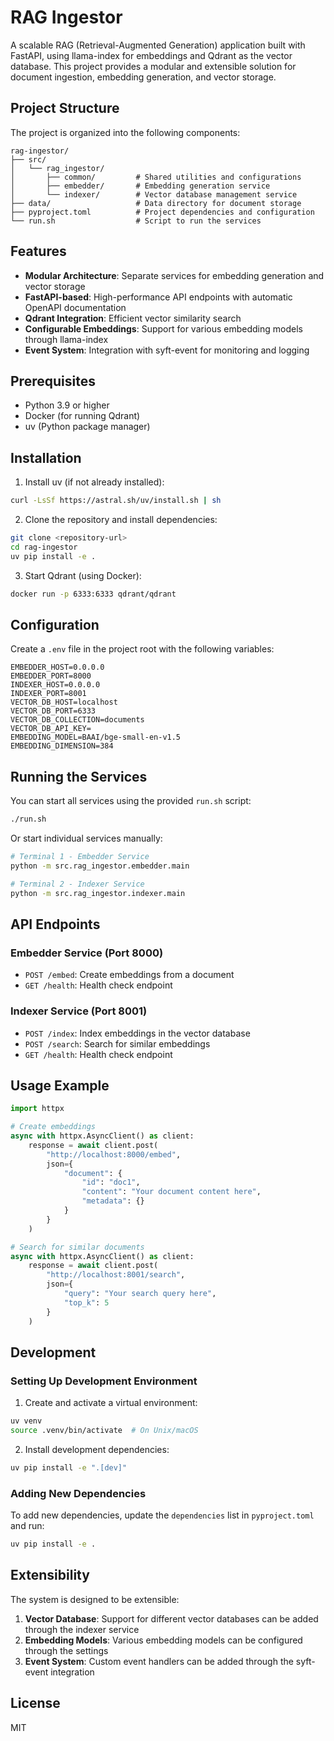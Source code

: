 # RAG Ingestor

A scalable RAG (Retrieval-Augmented Generation) application built with FastAPI, using llama-index for embeddings and Qdrant as the vector database. This project provides a modular and extensible solution for document ingestion, embedding generation, and vector storage.

## Project Structure

The project is organized into the following components:

```
rag-ingestor/
├── src/
│   └── rag_ingestor/
│       ├── common/         # Shared utilities and configurations
│       ├── embedder/       # Embedding generation service
│       └── indexer/        # Vector database management service
├── data/                   # Data directory for document storage
├── pyproject.toml          # Project dependencies and configuration
└── run.sh                  # Script to run the services
```

## Features

- **Modular Architecture**: Separate services for embedding generation and vector storage
- **FastAPI-based**: High-performance API endpoints with automatic OpenAPI documentation
- **Qdrant Integration**: Efficient vector similarity search
- **Configurable Embeddings**: Support for various embedding models through llama-index
- **Event System**: Integration with syft-event for monitoring and logging

## Prerequisites

- Python 3.9 or higher
- Docker (for running Qdrant)
- uv (Python package manager)

## Installation

1. Install uv (if not already installed):
```bash
curl -LsSf https://astral.sh/uv/install.sh | sh
```

2. Clone the repository and install dependencies:
```bash
git clone <repository-url>
cd rag-ingestor
uv pip install -e .
```

3. Start Qdrant (using Docker):
```bash
docker run -p 6333:6333 qdrant/qdrant
```

## Configuration

Create a `.env` file in the project root with the following variables:

```env
EMBEDDER_HOST=0.0.0.0
EMBEDDER_PORT=8000
INDEXER_HOST=0.0.0.0
INDEXER_PORT=8001
VECTOR_DB_HOST=localhost
VECTOR_DB_PORT=6333
VECTOR_DB_COLLECTION=documents
VECTOR_DB_API_KEY=
EMBEDDING_MODEL=BAAI/bge-small-en-v1.5
EMBEDDING_DIMENSION=384
```

## Running the Services

You can start all services using the provided `run.sh` script:

```bash
./run.sh
```

Or start individual services manually:

```bash
# Terminal 1 - Embedder Service
python -m src.rag_ingestor.embedder.main

# Terminal 2 - Indexer Service
python -m src.rag_ingestor.indexer.main
```

## API Endpoints

### Embedder Service (Port 8000)
- `POST /embed`: Create embeddings from a document
- `GET /health`: Health check endpoint

### Indexer Service (Port 8001)
- `POST /index`: Index embeddings in the vector database
- `POST /search`: Search for similar embeddings
- `GET /health`: Health check endpoint

## Usage Example

```python
import httpx

# Create embeddings
async with httpx.AsyncClient() as client:
    response = await client.post(
        "http://localhost:8000/embed",
        json={
            "document": {
                "id": "doc1",
                "content": "Your document content here",
                "metadata": {}
            }
        }
    )

# Search for similar documents
async with httpx.AsyncClient() as client:
    response = await client.post(
        "http://localhost:8001/search",
        json={
            "query": "Your search query here",
            "top_k": 5
        }
    )
```

## Development

### Setting Up Development Environment

1. Create and activate a virtual environment:
```bash
uv venv
source .venv/bin/activate  # On Unix/macOS
```

2. Install development dependencies:
```bash
uv pip install -e ".[dev]"
```

### Adding New Dependencies

To add new dependencies, update the `dependencies` list in `pyproject.toml` and run:
```bash
uv pip install -e .
```

## Extensibility

The system is designed to be extensible:

1. **Vector Database**: Support for different vector databases can be added through the indexer service
2. **Embedding Models**: Various embedding models can be configured through the settings
3. **Event System**: Custom event handlers can be added through the syft-event integration

## License

MIT
